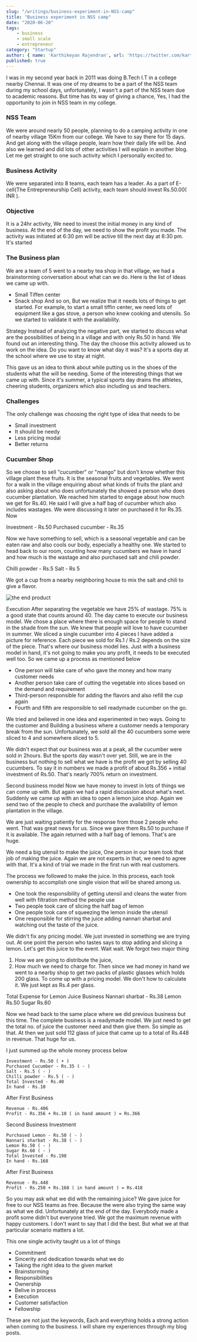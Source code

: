 ```yaml
---
slug: "/writings/business-experiment-in-NSS-camp"
title: "Business experiment in NSS camp"
date: "2020-06-20"
tags: 
    - business
    - small scale
    - entrepreneur
category: "Startup"
author: { name: 'Karthikeyan Rajendran', url: 'https://twitter.com/karthik_dot_js' }
published: true
---
```

I was in my second year back in 2011 was doing B.Tech I.T in a college nearby Chennai. It was one of my dreams to be a part of the NSS team during my school days, unfortunately, I wasn't a part of the NSS team due to academic reasons. But time has its way of giving a chance, Yes, I had the opportunity to join in NSS team in my college. 

### NSS Team
We were around nearly 50 people, planning to do a camping activity in one of nearby village 15Km from our college. We have to say there for 15 days. And get along with the village people, learn how their daily life will be. And also we learned and did lots of other activities I will explain in another blog. Let me get straight to one such activity which I personally excited to.

### Business Activity
We were separated into 8 teams, each team has a leader. As a part of E-cell(The Entrepreneurship Cell) activity, each team should invest Rs.50.00( INR ).

### Objective
It is a  24hr activity, We need to invest the initial money in any kind of business. At the end of the day, we need to show the profit you made. The activity was initiated at 6:30 pm will be active till the next day at 6:30 pm. It's started


### The Business plan
We are a team of 5 went to a nearby tea shop in that village, we had a brainstorming conversation about what can we do. Here is the list of ideas we came up with.
- Small Tiffen center
- Snack shop
And so on, But we realize that it needs lots of things to get started. For example, to start a small tiffin center, we need lots of equipment like a gas stove, a person who knew cooking and utensils. So we started to validate it with the availability.

Strategy
Instead of analyzing the negative part, we started to discuss what are the possibilities of being in a village and with only Rs.50 in hand. We found out an interesting thing. The day the choose this activity allowed us to work on the idea. Do you want to know what day it was? It's a sports day at the school where we use to stay at night. 

This gave us an idea to think about while putting us in the shoes of the students what the will be needing. Some of the interesting things that we came up with. Since it's summer, a typical sports day drains the athletes, cheering students, organizers which also including us and teachers. 

### Challenges 
The only challenge was choosing the right type of idea that needs to be
- Small investment
- It should be needy
- Less pricing modal
- Better returns

### Cucumber Shop
So we choose to sell "cucumber" or "mango" but don't know whether this village plant these fruits. It is the seasonal fruits and vegetables. We went for a walk in the village enquiring about what kinds of fruits the plant and also asking about who does unfortunately the showed a person who does cucumber plantation. We reached him started to engage about how much we get for Rs.40. He said I will give a half bag of cucumber which also includes wastages. We were discussing it later on purchased it for Rs.35. Now 

Investment - Rs.50
Purchased cucumber - Rs.35

Now we have something to sell, which is a seasonal vegetable and can be eaten raw and also cools our body, especially a healthy one. We started to head back to our room, counting how many cucumbers we have in hand and how much is the wastage and also purchased salt and chili powder.

Chilli powder - Rs.5
Salt - Rs 5

We got a cup from a nearby neighboring house to mix the salt and chili to give a flavor.

![the end product](../../images/cucumber.jpg)

Execution
After separating the vegetable we have 25% of wastage. 75% is a good state that counts around 40. The day came to execute our business model. We chose a place where there is enough space for people to stand in the shade from the sun. We knew that people will love to have cucumber in summer. We sliced a single cucumber into 4 pieces I have added a picture for reference. Each piece we sold for Rs.1 / Rs.2 depends on the size of the piece. That's where our business model lies.
Just with a business model in hand, it's not going to make you any profit, it needs to be executed well too. So we came up a process as mentioned below
- One person will take care of who gave the money and how many customer needs
- Another person take care of cutting the vegetable into slices based on the demand and requirement
- Third-person responsible for adding the flavors and also refill the cup again
- Fourth and fifth are responsible to sell readymade cucumber on the go. 

We tried and believed in one idea and experimented in two ways. Going to the customer and Building a business where a customer needs a temporary break from the sun. Unfortunately, we sold all the 40 cucumbers some were sliced to 4 and somewhere sliced to 5. 

We didn't expect that our business was at a peak, all the cucumber were sold in 2hours. But the sports day wasn't over yet. Still, we are in the business but nothing to sell what we have is the profit we got by selling 40 cucumbers. To say it in numbers we made a profit of about Rs.356 + initial investment of Rs.50. That's nearly 700% return on investment. 

Second business model
Now we have money to invest in lots of things we can come up with. But again we had a rapid discussion about what's next. Suddenly we came up with an idea to open a lemon juice shop. Again we send two of the people to check and purchase the availability of lemon plantation in the village. 

We are just waiting patiently for the response from those 2 people who went. That was great news for us. Since we gave them Rs.50 to purchase if it is available. The again returned with a half bag of lemons. That's are huge. 

We need a big utensil to make the juice, One person in our team took that job of making the juice. Again we are not experts in that, we need to agree with that. It's a kind of trial we made in the first run with real customers.

The process we followed to make the juice. In this process, each took ownership to accomplish one single vision that will be shared among us. 
- One took the responsibility of getting utensil and cleans the water from well with filtration method the people use
- Two people took care of slicing the half bag of lemon 
- One people took care of squeezing the lemon inside the utensil
- One responsible for stirring the juice adding nannari sharbat and watching out the taste of the juice. 

We didn't fix any pricing model. We just invested in something we are trying out. At one point the person who tastes says to stop adding and slicing a lemon. Let's get this juice to the event. Wait wait. We forgot two major thing 
1. How we are going to distribute the juice,  
2. How much we need to charge for. 
Then since we had money in hand we went to a nearby shop to get two packs of plastic glasses which holds 200 glass. To come up with a pricing model. We don't how to calculate it. We just kept as Rs.4 per glass.

Total Expense for Lemon Juice Business
Nannari sharbat - Rs.38
Lemon Rs.50
Sugar Rs.60

Now we head back to the same place where we did previous business but this time. The complete business is a readymade model. We just need to get the total no. of juice the customer need and then give them. So simple as that. At then we just sold 112 glass of juice that came up to a total of Rs.448 in revenue. That huge for us.

I just summed up the whole money process below
```
Investment - Rs.50 ( + )
Purchased Cucumber - Rs.35 ( - )
Salt - Rs.5 ( - )
Chilli powder - Rs.5 ( - )
Total Invested - Rs.40
In hand - Rs.10
```
After First Business

```
Revenue - Rs.406
Profit - Rs.356 + Rs.10 ( in hand amount ) = Rs.366
```
Second Business Investment
```
Purchased Lemon - Rs.50 ( - )
Nannari sharbat - Rs.38 ( - )
Lemon Rs.50 ( - )
Sugar Rs.60 ( - )
Total Invested - Rs.198
In hand - Rs.168
```

After First Business
```
Revenue - Rs.448
Profit - Rs.250 + Rs.168 ( in hand amount ) = Rs.418
```

So you may ask what we did with the remaining juice? We gave juice for free to our NSS teams as free. Because the were also trying the same way as what we did. Unfortunately at the end of the day. Everybody made a profit some didn't but everyone tried. We got the maximum revenue with happy customers. I don't want to say that I did the best. But what we at that particular scenario matters a lot.

This one single activity taught us a lot of things
- Commitment
- Sincerity and dedication towards what we do
- Taking the right idea to the given market
- Brainstorming
- Responsibilities
- Ownership
- Belive in process
- Execution
- Customer satisfaction 
- Fellowship

These are not just the keywords, Each and everything holds a strong action when coming to the business. I will share my experiences through my blog posts. 

